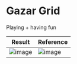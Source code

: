 # Gazar Grid
Playing + having fun

| Result | Reference |
| --- | --- |
| ![image](https://user-images.githubusercontent.com/85686319/228248647-06f5604c-8363-43d0-a5dd-2164854fbc1b.png) | ![image](https://user-images.githubusercontent.com/85686319/228248732-d08e56c5-b9a4-438e-a680-ed2da6ec1e99.png) |


